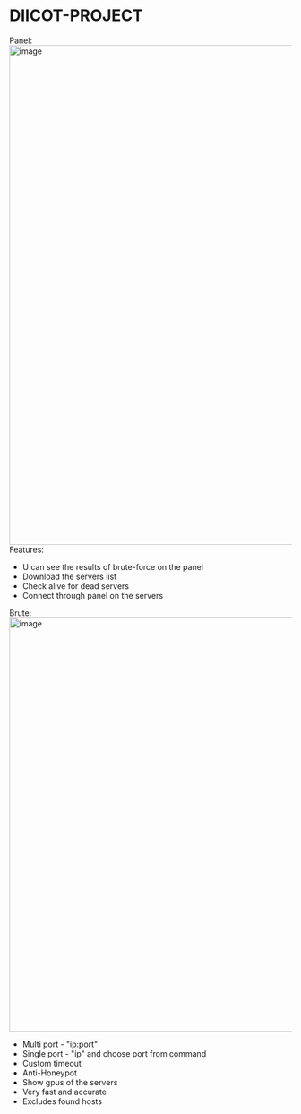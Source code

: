 # DIICOT-PROJECT
Panel:
<img width="1867" height="892" alt="image" src="https://github.com/user-attachments/assets/f218bfca-ce3e-451b-8d7e-51c84f8f5d47" />
Features:
- U can see the results of brute-force on the panel
- Download the servers list
- Check alive for dead servers
- Connect through panel on the servers

Brute:
<img width="1281" height="739" alt="image" src="https://github.com/user-attachments/assets/da3841e8-dff1-422f-a3bd-b7a7e611aeb4" />
- Multi port - "ip:port"
- Single port - "ip" and choose port from command
- Custom timeout
- Anti-Honeypot
- Show gpus of the servers
- Very fast and accurate
- Excludes found hosts
